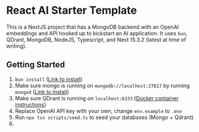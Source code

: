 # React AI Starter Template

This is a NextJS project that has a MongoDB backend with an OpenAI embeddings and API hooked up to kickstart an AI application. It uses `bun`, QDrant, MongoDB, NodeJS, Typescript, and Next 15.3.2 (latest at time of writing).

## Getting Started

1. `bun install` ([Link to install](https://bun.sh/docs/installation))
2. Make sure mongo is running on `mongodb://localhost:27017` by running `mongod` ([Link to install](https://www.mongodb.com/docs/manual/installation/))
3. Make sure QDrant is running on `localhost:6333` ([Docker container instructions](https://github.com/qdrant/qdrant-js?tab=readme-ov-file#usage))
4. Replace OpenAI API key with your own, change `env.example` to `.env`
5. Run `npx tsx scripts/seed.ts` to seed your databases (Mongo + Qdrant)
6. 
